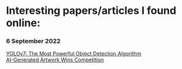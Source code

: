 <h1>Interesting papers/articles I found online:</h1>

<h3>6 September 2022</h3>

[YOLOv7: The Most Powerful Object Detection Algorithm](https://viso.ai/deep-learning/yolov7-guide/)
<br>
[AI-Generated Artwork Wins Competition](https://www.iflscience.com/ai-generated-artwork-wins-state-fair-competition-leaving-human-artists-unhappy-65189?fbclid=IwAR1d6i7CzC2OZ7Ij95c_lj8U1g--JZ5KIXRVq_OBE6knb0ellh3CT5rrU0w)
